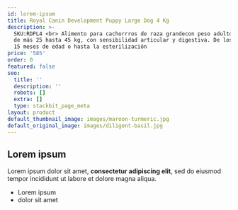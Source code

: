 ```yaml
---
id: lorem-ipsum
title: Royal Canin Development Puppy Large Dog 4 Kg
description: >-
  SKU:RDPL4 <br> Alimento para cachorrros de raza grandecon peso adulto objetivo
  de más 25 hasta 45 kg, con sensibilidad articular y digestiva. De los 2 a los
  15 meses de edad o hasta la esterilización
price: '585'
order: 0
featured: false
seo:
  title: ''
  description: ''
  robots: []
  extra: []
  type: stackbit_page_meta
layout: product
default_thumbnail_image: images/maroon-turmeric.jpg
default_original_image: images/diligent-basil.jpg
---
```

## Lorem ipsum

Lorem ipsum dolor sit amet, **consectetur adipiscing elit**, sed do eiusmod tempor incididunt ut labore et dolore magna aliqua.

- Lorem ipsum
- dolor sit amet